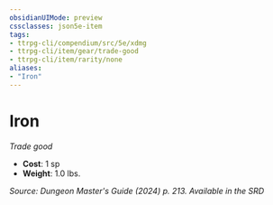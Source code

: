 ```yaml
---
obsidianUIMode: preview
cssclasses: json5e-item
tags:
- ttrpg-cli/compendium/src/5e/xdmg
- ttrpg-cli/item/gear/trade-good
- ttrpg-cli/item/rarity/none
aliases: 
- "Iron"
---
```

# Iron
*Trade good*  


- **Cost**: 1 sp
- **Weight**: 1.0 lbs.

*Source: Dungeon Master's Guide (2024) p. 213. Available in the <span title='Systems Reference Document (5.2)'>SRD</span>*